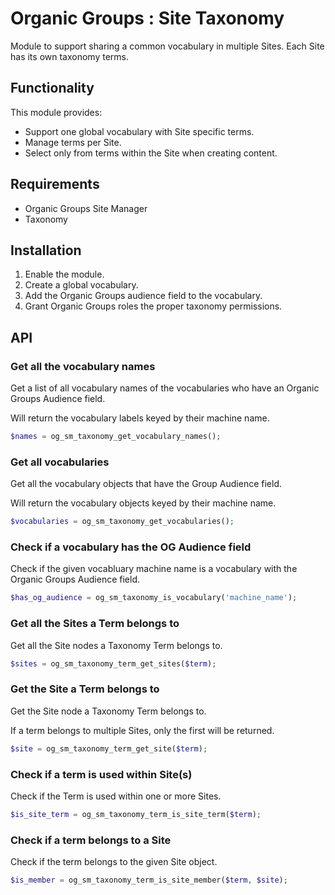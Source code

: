 # Organic Groups : Site Taxonomy
Module to support sharing a common vocabulary in multiple Sites. Each Site has
its own taxonomy terms.


## Functionality
This module provides:
* Support one global vocabulary with Site specific terms.
* Manage terms per Site.
* Select only from terms within the Site when creating content.



## Requirements
* Organic Groups Site Manager
* Taxonomy



## Installation
1. Enable the module.
2. Create a global vocabulary.
3. Add the Organic Groups audience field to the vocabulary.
4. Grant Organic Groups roles the proper taxonomy permissions.



## API
### Get all the vocabulary names
Get a list of all vocabulary names of the vocabularies who have an Organic
Groups Audience field.

Will return the vocabulary labels keyed by their machine name.

```php
$names = og_sm_taxonomy_get_vocabulary_names();
```


### Get all vocabularies
Get all the vocabulary objects that have the Group Audience field.

Will return the vocabulary objects keyed by their machine name.

```php
$vocabularies = og_sm_taxonomy_get_vocabularies();
```


### Check if a vocabulary has the OG Audience field
Check if the given vocabluary machine name is a vocabulary with the Organic
Groups Audience field.

```php
$has_og_audience = og_sm_taxonomy_is_vocabulary('machine_name');
```


### Get all the Sites a Term belongs to
Get all the Site nodes a Taxonomy Term belongs to.

```php
$sites = og_sm_taxonomy_term_get_sites($term);
```


### Get the Site a Term belongs to
Get the Site node a Taxonomy Term belongs to.

If a term belongs to multiple Sites, only the first will be returned.

```php
$site = og_sm_taxonomy_term_get_site($term);
```


### Check if a term is used within Site(s)
Check if the Term is used within one or more Sites.

```php
$is_site_term = og_sm_taxonomy_term_is_site_term($term);
```


### Check if a term belongs to a Site
Check if the term belongs to the given Site object.

```php
$is_member = og_sm_taxonomy_term_is_site_member($term, $site);
```

